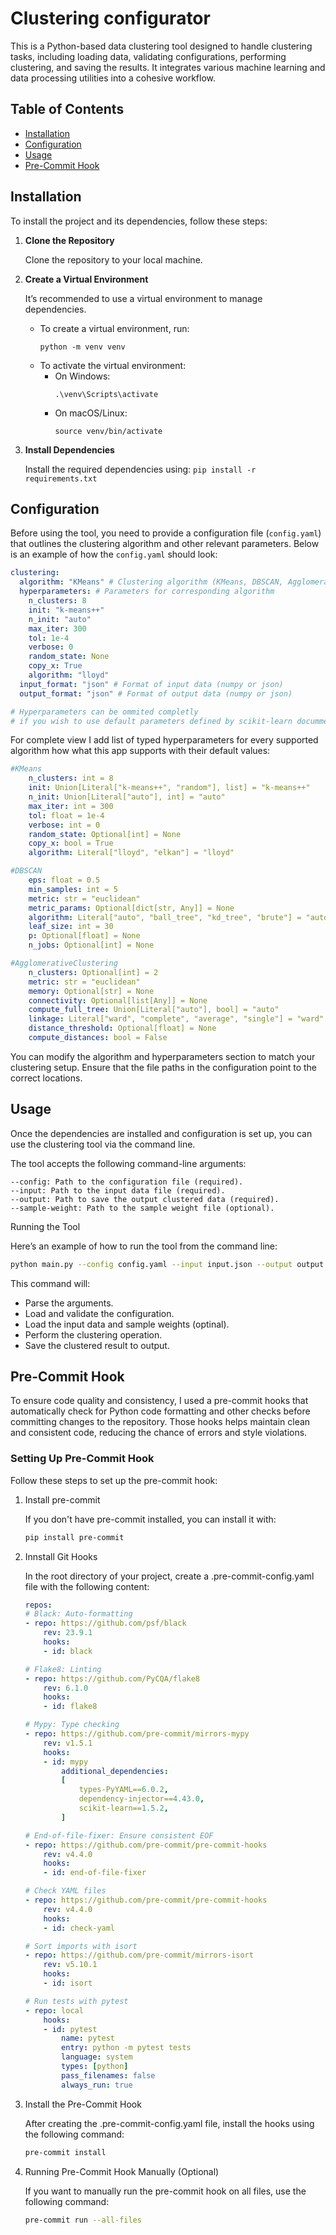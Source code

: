 # Clustering configurator

This is a Python-based data clustering tool designed to handle clustering tasks, including loading data, validating configurations, performing clustering, and saving the results. It integrates various machine learning and data processing utilities into a cohesive workflow.

## Table of Contents

- [Installation](#installation)
- [Configuration](#configuration)
- [Usage](#usage)
- [Pre-Commit Hook](#pre-commit-hook)

## Installation

To install the project and its dependencies, follow these steps:

1. **Clone the Repository**

   Clone the repository to your local machine.

2. **Create a Virtual Environment**

   It’s recommended to use a virtual environment to manage dependencies.

   - To create a virtual environment, run:
     ```
     python -m venv venv
     ```
   - To activate the virtual environment:
     - On Windows:
       ```
       .\venv\Scripts\activate
       ```
     - On macOS/Linux:
       ```
       source venv/bin/activate
       ```

3. **Install Dependencies**

   Install the required dependencies using:
   `pip install -r requirements.txt`

## Configuration

Before using the tool, you need to provide a configuration file (`config.yaml`) that outlines the clustering algorithm and other relevant parameters. Below is an example of how the `config.yaml` should look:

```yaml
clustering:
  algorithm: "KMeans" # Clustering algorithm (KMeans, DBSCAN, AgglomerativeClustering)
  hyperparameters: # Parameters for corresponding algorithm
    n_clusters: 8
    init: "k-means++"
    n_init: "auto"
    max_iter: 300
    tol: 1e-4
    verbose: 0
    random_state: None
    copy_x: True
    algorithm: "lloyd"
  input_format: "json" # Format of input data (numpy or json)
  output_format: "json" # Format of output data (numpy or json)

# Hyperparameters can be ommited completly
# if you wish to use default parameters defined by scikit-learn docummentation
```

For complete view I add list of typed hyperparameters for every supported algorithm how what this app supports with their default values:

```yaml
#KMeans
    n_clusters: int = 8
    init: Union[Literal["k-means++", "random"], list] = "k-means++"
    n_init: Union[Literal["auto"], int] = "auto"
    max_iter: int = 300
    tol: float = 1e-4
    verbose: int = 0
    random_state: Optional[int] = None
    copy_x: bool = True
    algorithm: Literal["lloyd", "elkan"] = "lloyd"

#DBSCAN
    eps: float = 0.5
    min_samples: int = 5
    metric: str = "euclidean"
    metric_params: Optional[dict[str, Any]] = None
    algorithm: Literal["auto", "ball_tree", "kd_tree", "brute"] = "auto"
    leaf_size: int = 30
    p: Optional[float] = None
    n_jobs: Optional[int] = None

#AgglomerativeClustering
    n_clusters: Optional[int] = 2
    metric: str = "euclidean"
    memory: Optional[str] = None
    connectivity: Optional[list[Any]] = None
    compute_full_tree: Union[Literal["auto"], bool] = "auto"
    linkage: Literal["ward", "complete", "average", "single"] = "ward"
    distance_threshold: Optional[float] = None
    compute_distances: bool = False
```

You can modify the algorithm and hyperparameters section to match your clustering setup. Ensure that the file paths in the configuration point to the correct locations.

## Usage

Once the dependencies are installed and configuration is set up, you can use the clustering tool via the command line.

The tool accepts the following command-line arguments:

    --config: Path to the configuration file (required).
    --input: Path to the input data file (required).
    --output: Path to save the output clustered data (required).
    --sample-weight: Path to the sample weight file (optional).

Running the Tool

Here’s an example of how to run the tool from the command line:

```bash
python main.py --config config.yaml --input input.json --output output.json --sample-weight weights.json

```

This command will:

- Parse the arguments.
- Load and validate the configuration.
- Load the input data and sample weights (optinal).
- Perform the clustering operation.
- Save the clustered result to output.

## Pre-Commit Hook

To ensure code quality and consistency, I used a pre-commit hooks that automatically check for Python code formatting and other checks before committing changes to the repository. Those hooks helps maintain clean and consistent code, reducing the chance of errors and style violations.

### Setting Up Pre-Commit Hook

Follow these steps to set up the pre-commit hook:

1. Install pre-commit

   If you don't have pre-commit installed, you can install it with:

   ```bash
   pip install pre-commit
   ```

2. Innstall Git Hooks

   In the root directory of your project, create a .pre-commit-config.yaml file with the following content:

   ```yaml
   repos:
   # Black: Auto-formatting
   - repo: https://github.com/psf/black
       rev: 23.9.1
       hooks:
       - id: black

   # Flake8: Linting
   - repo: https://github.com/PyCQA/flake8
       rev: 6.1.0
       hooks:
       - id: flake8

   # Mypy: Type checking
   - repo: https://github.com/pre-commit/mirrors-mypy
       rev: v1.5.1
       hooks:
       - id: mypy
           additional_dependencies:
           [
               types-PyYAML==6.0.2,
               dependency-injector==4.43.0,
               scikit-learn==1.5.2,
           ]

   # End-of-file-fixer: Ensure consistent EOF
   - repo: https://github.com/pre-commit/pre-commit-hooks
       rev: v4.4.0
       hooks:
       - id: end-of-file-fixer

   # Check YAML files
   - repo: https://github.com/pre-commit/pre-commit-hooks
       rev: v4.4.0
       hooks:
       - id: check-yaml

   # Sort imports with isort
   - repo: https://github.com/pre-commit/mirrors-isort
       rev: v5.10.1
       hooks:
       - id: isort

   # Run tests with pytest
   - repo: local
       hooks:
       - id: pytest
           name: pytest
           entry: python -m pytest tests
           language: system
           types: [python]
           pass_filenames: false
           always_run: true
   ```

3. Install the Pre-Commit Hook

   After creating the .pre-commit-config.yaml file, install the hooks using the following command:

   ```bash
   pre-commit install
   ```

4. Running Pre-Commit Hook Manually (Optional)

   If you want to manually run the pre-commit hook on all files, use the following command:

   ```bash
   pre-commit run --all-files
   ```
